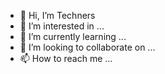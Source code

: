 - 👋 Hi, I’m Techners
- 👀 I’m interested in ...
- 🌱 I’m currently learning ...
- 💞️ I’m looking to collaborate on ...
- 📫 How to reach me ...

<!---
Y62autoservices/Y62autoservices is a ✨ special ✨ repository because its `README.md` (this file) appears on your GitHub profile.
You can click the Preview link to take a look at your changes.
--->
